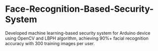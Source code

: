 # Face-Recognition-Based-Security-System
Developed machine learning-based security system for Arduino device using OpenCV and LBPH algorithm, achieving 90%+ facial recognition accuracy with 300 training images per user.

